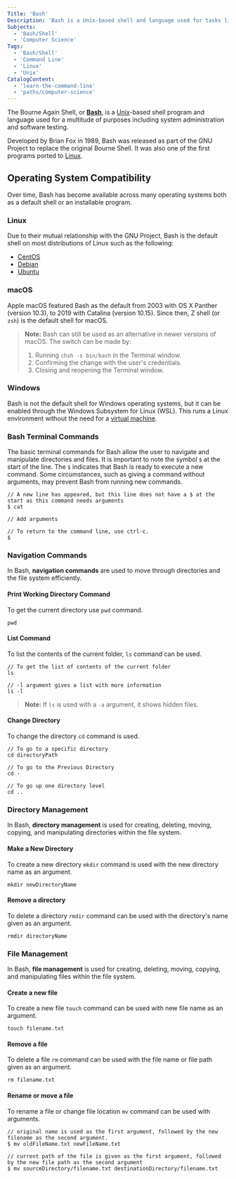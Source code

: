 ```yaml
---
Title: 'Bash'
Description: 'Bash is a Unix-based shell and language used for tasks like system administration and software testing.'
Subjects:
  - 'Bash/Shell'
  - 'Computer Science'
Tags:
  - 'Bash/Shell'
  - 'Command Line'
  - 'Linux'
  - 'Unix'
CatalogContent:
  - 'learn-the-command-line'
  - 'paths/computer-science'
---
```


The Bourne Again Shell, or **[Bash](https://www.gnu.org/software/bash/manual/bash.html)**, is a [Unix](https://www.codecademy.com/resources/docs/general/unix)-based shell program and language used for a multitude of purposes including system administration and software testing.

Developed by Brian Fox in 1989, Bash was released as part of the GNU Project to replace the original Bourne Shell. It was also one of the first programs ported to [Linux](https://www.codecademy.com/resources/docs/open-source/linux).

## Operating System Compatibility

Over time, Bash has become available across many operating systems both as a default shell or an installable program.

### Linux

Due to their mutual relationship with the GNU Project, Bash is the default shell on most distributions of Linux such as the following:

- [CentOS](https://www.centos.org/)
- [Debian](https://www.debian.org/)
- [Ubuntu](https://ubuntu.com/)

### macOS

Apple macOS featured Bash as the default from 2003 with OS X Panther (version 10.3), to 2019 with Catalina (version 10.15). Since then, Z shell (or `zsh`) is the default shell for macOS.

> **Note:** Bash can still be used as an alternative in newer versions of macOS. The switch can be made by:
>
> 1. Running `chsh -s bin/bash` in the Terminal window.
> 2. Confirming the change with the user's credentials.
> 3. Closing and reopening the Terminal window.

### Windows

Bash is not the default shell for Windows operating systems, but it can be enabled through the Windows Subsystem for Linux (WSL). This runs a Linux environment without the need for a [virtual machine](https://www.codecademy.com/resources/docs/general/virtual-machines).

### Bash Terminal Commands

The basic terminal commands for Bash allow the user to navigate and manipulate directories and files. It is important to note the symbol `$` at the start of the line. The `$` indicates that Bash is ready to execute a new command. Some circumstances, such as giving a command without arguments, may prevent Bash from running new commands.

```shell
// A new line has appeared, but this line does not have a $ at the start as this command needs arguments
$ cat

// Add arguments

// To return to the command line, use ctrl-c.
$
```

### Navigation Commands

In Bash, **navigation commands** are used to move through directories and the file system efficiently.

#### Print Working Directory Command

To get the current directory use `pwd` command.

```shell
pwd
```

#### List Command

To list the contents of the current folder, `ls` command can be used.

```shell
// To get the list of contents of the current folder
ls

// -l argument gives a list with more information
ls -l
```

> **Note:** If `ls` is used with a `-a` argument, it shows hidden files.

#### Change Directory

To change the directory `cd` command is used.

```shell
// To go to a specific directory
cd directoryPath

// To go to the Previous Directory
cd -

// To go up one directory level
cd ..
```

### Directory Management

In Bash, **directory management** is used for creating, deleting, moving, copying, and manipulating directories within the file system.

#### Make a New Directory

To create a new directory `mkdir` command is used with the new directory name as an argument.

```shell
mkdir newDirectoryName
```

#### Remove a directory

To delete a directory `rmdir` command can be used with the directory's name given as an argument.

```shell
rmdir directoryName
```

### File Management

In Bash, **file management** is used for creating, deleting, moving, copying, and manipulating files within the file system.

#### Create a new file

To create a new file `touch` command can be used with new file name as an argument.

```shell
touch filename.txt
```

#### Remove a file

To delete a file `rm` command can be used with the file name or file path given as an argument.

```shell
rm filename.txt
```

#### Rename or move a file

To rename a file or change file location `mv` command can be used with arguments.

```shell
// original name is used as the first argument, followed by the new filename as the second argument.
$ mv oldFileName.txt newFileName.txt

// current path of the file is given as the first argument, followed by the new file path as the second argument 
$ mv sourceDirectory/filename.txt destinationDirectory/filename.txt
```
